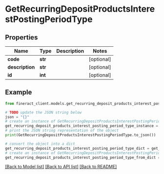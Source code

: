 # GetRecurringDepositProductsInterestPostingPeriodType


## Properties

Name | Type | Description | Notes
------------ | ------------- | ------------- | -------------
**code** | **str** |  | [optional] 
**description** | **str** |  | [optional] 
**id** | **int** |  | [optional] 

## Example

```python
from fineract_client.models.get_recurring_deposit_products_interest_posting_period_type import GetRecurringDepositProductsInterestPostingPeriodType

# TODO update the JSON string below
json = "{}"
# create an instance of GetRecurringDepositProductsInterestPostingPeriodType from a JSON string
get_recurring_deposit_products_interest_posting_period_type_instance = GetRecurringDepositProductsInterestPostingPeriodType.from_json(json)
# print the JSON string representation of the object
print(GetRecurringDepositProductsInterestPostingPeriodType.to_json())

# convert the object into a dict
get_recurring_deposit_products_interest_posting_period_type_dict = get_recurring_deposit_products_interest_posting_period_type_instance.to_dict()
# create an instance of GetRecurringDepositProductsInterestPostingPeriodType from a dict
get_recurring_deposit_products_interest_posting_period_type_from_dict = GetRecurringDepositProductsInterestPostingPeriodType.from_dict(get_recurring_deposit_products_interest_posting_period_type_dict)
```
[[Back to Model list]](../README.md#documentation-for-models) [[Back to API list]](../README.md#documentation-for-api-endpoints) [[Back to README]](../README.md)


